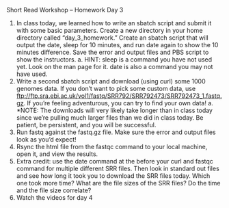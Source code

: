 Short Read Workshop – Homework Day 3

1. In class today, we learned how to write an sbatch script and submit it with some basic parameters. Create a new directory in your home directory called “day_3_homework.” Create an sbatch script that will output the date, sleep for 10 minutes, and run date again to show the 10 minutes difference. Save the error and output files and PBS script to show the instructors.
	a. HINT: sleep is a command you have not used yet. Look on the man page for it. date is also a command you may not have used.
2. Write a second sbatch script and download (using curl) some 1000 genomes data. If you
don’t want to pick some custom data, use ftp://ftp.sra.ebi.ac.uk/vol1/fastq/SRR792/SRR792473/SRR792473_1.fastq.gz. If you’re feeling adventurous, you can try to find your own data!
	a. *NOTE: The downloads will very likely take longer than in class today since we’re pulling much larger files than we did in class today. Be patient, be persistent, and you will be successful.
3. Run fastq against the fastq.gz file. Make sure the error and output files look as you’d expect!
4. Rsync the html file from the fastqc command to your local machine, open it, and view the results.
5. Extra credit: use the date command at the before your curl and fastqc command for multiple different SRR files. Then look in standard out files and see how long it took you to download the SRR files today. Which one took more time? What are the file sizes of the SRR files? Do the time and the file size correlate?
6. Watch the videos for day 4
